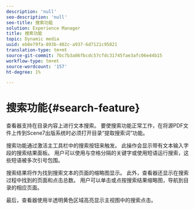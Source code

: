 ```yaml
---
description: 'null'
seo-description: 'null'
seo-title: 搜索功能
solution: Experience Manager
title: 搜索功能
topic: Dynamic media
uuid: eb8e79fa-893b-402c-a937-6d7121c95821
translation-type: tm+mt
source-git-commit: 7bc7b3a86fbcdc57cfdc31745fae3afc06e44b15
workflow-type: tm+mt
source-wordcount: '157'
ht-degree: 1%

---
```



# 搜索功能{#search-feature}

查看器支持在目录内容上进行文本搜索。 要使搜索功能正常工作，在将源PDF文件上传到Scene7出版系统时必须打开目录“提取搜索词”功能。

搜索功能通过激活主工具栏中的搜索按钮来触发。 此操作会显示带有文本输入字段的搜索结果面板。 用户可以使用与空格分隔的关键字或使用短语运行搜索，这些短语被多次引号包围。

搜索结果将作为找到搜索文本的页面的缩略图显示。 此外，查看器还显示在搜索过程中找到的页面和点击总数。 用户可以单击或点按搜索结果缩略图，导航到目录的相应页面。

最后，查看器使用半透明黄色区域高亮显示主视图中的搜索点击。
